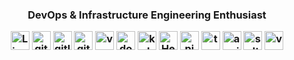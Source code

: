 
<!--### Hi there 👋

**philwelz/philwelz** is a ✨ _special_ ✨ repository because its `README.md` (this file) appears on your GitHub profile.

Here are some ideas to get you started:

- 🔭 I’m currently working on ...
- 🌱 I’m currently learning ...
- 👯 I’m looking to collaborate on ...
- 🤔 I’m looking for help with ...
- 💬 Ask me about ...
- 📫 How to reach me: ...
- 😄 Pronouns: ...
- ⚡ Fun fact: ...
-->

<h3 align="center">DevOps & Infrastructure Engineering Enthusiast
<br>
<p align="center">
 <img src="https://img.icons8.com/color/48/000000/linux.png" alt="Linux"  width="30" height="30" />
 <img src="https://img.icons8.com/color/48/000000/git.png" alt="git" width="30" height="30"/> 
 <img src="https://img.icons8.com/color/48/000000/gitlab.png" alt="gitlab" width="30" height="30"/>
 <img src="https://img.icons8.com/color/48/000000/github.png" alt="github" width="30" height="30"/>
 <img src="https://img.icons8.com/color/48/000000/vmware.png" alt="vmware" width="30" height="30"/>
 <img src="https://img.icons8.com/color/48/000000/docker.png" alt="docker"  width="30" height="30" /> 
 <img src="https://img.icons8.com/color/48/000000/kubernetes.svg" alt="kubernetes"  width="30" height="30" />
 <img src="https://helm.sh/img/helm.svg" alt="Helm" height="30" />
 <img src="https://cdn.worldvectorlogo.com/logos/raspberry-pi.svg" alt="pi" width="30" height="30" /> 
 <img src="https://cdn.worldvectorlogo.com/logos/terraform-enterprise.svg" alt="terraform"  width="30" height="30" />
 <img src="https://cdn.worldvectorlogo.com/logos/ansible.svg" alt="ansible" height="30" /> 
 <img src="https://cdn.worldvectorlogo.com/logos/saltstack.svg" alt="salt" height="30" />  
<img src="https://cdn.worldvectorlogo.com/logos/hashicorp-vagrant.svg" alt="vagrant" height="30" /> 


</p>
